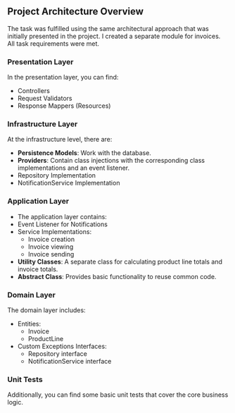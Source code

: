## Project Architecture Overview

The task was fulfilled using the same architectural approach that was initially presented in the project. I created a separate module for invoices.
All task requirements were met.

### Presentation Layer
In the presentation layer, you can find:
- Controllers
- Request Validators
- Response Mappers (Resources)

### Infrastructure Layer
At the infrastructure level, there are:
- **Persistence Models**: Work with the database.
- **Providers**: Contain class injections with the corresponding class implementations and an event listener.
- Repository Implementation
- NotificationService Implementation

### Application Layer
- The application layer contains:
- Event Listener for Notifications
- Service Implementations:
  - Invoice creation
  - Invoice viewing
  - Invoice sending
- **Utility Classes**: A separate class for calculating product line totals and invoice totals.
- **Abstract Class**: Provides basic functionality to reuse common code.

### Domain Layer
The domain layer includes:
- Entities:
  - Invoice
  - ProductLine
- Custom Exceptions
  Interfaces:
  - Repository interface
  - NotificationService interface

### Unit Tests
Additionally, you can find some basic unit tests that cover the core business logic.

